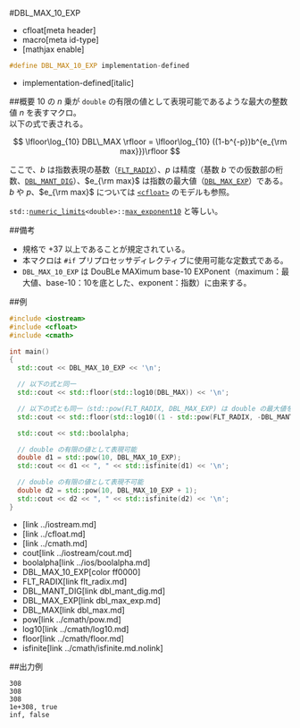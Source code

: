 #DBL_MAX_10_EXP
* cfloat[meta header]
* macro[meta id-type]
* [mathjax enable]

```cpp
#define DBL_MAX_10_EXP implementation-defined
```
* implementation-defined[italic]

##概要
$10$ の $n$ 乗が `double` の有限の値として表現可能であるような最大の整数値 $n$ を表すマクロ。  
以下の式で表される。

$$
\lfloor\log_{10} DBL\_MAX \rfloor = \lfloor\log_{10} ((1-b^{-p})b^{e_{\rm max}})\rfloor
$$

ここで、$b$ は指数表現の基数（[`FLT_RADIX`](flt_radix.md)）、$p$ は精度（基数 $b$ での仮数部の桁数、[`DBL_MANT_DIG`](dbl_mant_dig.md)）、$e_{\rm max}$ は指数の最大値（[`DBL_MAX_EXP`](dbl_max_exp.md)）である。  
$b$ や $p$、$e_{\rm max}$ については [`<cfloat>`](../cfloat.md) のモデルも参照。

`std::`[`numeric_limits`](/reference/limits/numeric_limits.md)`<double>::`[`max_exponent10`](/reference/limits/numeric_limits/max_exponent10.md) と等しい。


##備考
- 規格で +37 以上であることが規定されている。
- 本マクロは `#if` プリプロセッサディレクティブに使用可能な定数式である。
- `DBL_MAX_10_EXP` は DouBLe MAXimum base-10 EXPonent（maximum：最大値、base-10：10を底とした、exponent：指数）に由来する。


##例
```cpp
#include <iostream>
#include <cfloat>
#include <cmath>

int main()
{
  std::cout << DBL_MAX_10_EXP << '\n';

  // 以下の式と同一
  std::cout << std::floor(std::log10(DBL_MAX)) << '\n';

  // 以下の式とも同一（std::pow(FLT_RADIX, DBL_MAX_EXP) は double の最大値を超えてしまうため、式を調整してある）
  std::cout << std::floor(std::log10((1 - std::pow(FLT_RADIX, -DBL_MANT_DIG)) * std::pow(FLT_RADIX, DBL_MAX_EXP - 1) * FLT_RADIX)) << '\n';

  std::cout << std::boolalpha;

  // double の有限の値として表現可能
  double d1 = std::pow(10, DBL_MAX_10_EXP);
  std::cout << d1 << ", " << std::isfinite(d1) << '\n';

  // double の有限の値として表現不可能
  double d2 = std::pow(10, DBL_MAX_10_EXP + 1);
  std::cout << d2 << ", " << std::isfinite(d2) << '\n';
}
```
* <iostream>[link ../iostream.md]
* <cfloat>[link ../cfloat.md]
* <cmath>[link ../cmath.md]
* cout[link ../iostream/cout.md]
* boolalpha[link ../ios/boolalpha.md]
* DBL_MAX_10_EXP[color ff0000]
* FLT_RADIX[link flt_radix.md]
* DBL_MANT_DIG[link dbl_mant_dig.md]
* DBL_MAX_EXP[link dbl_max_exp.md]
* DBL_MAX[link dbl_max.md]
* pow[link ../cmath/pow.md]
* log10[link ../cmath/log10.md]
* floor[link ../cmath/floor.md]
* isfinite[link ../cmath/isfinite.md.nolink]

##出力例
```
308
308
308
1e+308, true
inf, false
```

